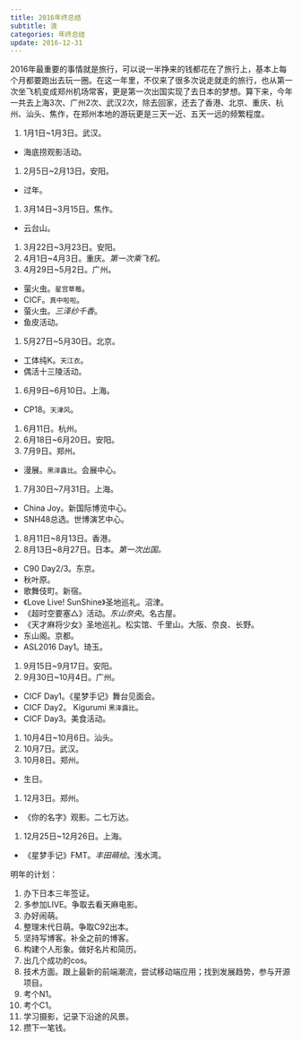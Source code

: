 ```yaml
---
title: 2016年终总结
subtitle: 浪
categories: 年终总结
update: 2016-12-31
---
```


2016年最重要的事情就是旅行，可以说一半挣来的钱都花在了旅行上，基本上每个月都要跑出去玩一圈。在这一年里，不仅来了很多次说走就走的旅行，也从第一次坐飞机变成郑州机场常客，更是第一次出国实现了去日本的梦想。算下来，今年一共去上海3次、广州2次、武汉2次，除去回家，还去了香港、北京、重庆、杭州、汕头、焦作，在郑州本地的游玩更是三天一近、五天一远的频繁程度。

1. 1月1日~1月3日。武汉。
  * 海底捞观影活动。
1. 2月5日~2月13日。安阳。
  * 过年。
1. 3月14日~3月15日。焦作。
  * 云台山。
1. 3月22日~3月23日。安阳。
1. 4月1日~4月3日。重庆。*第一次乘飞机。*
1. 4月29日~5月2日。广州。
  * 萤火虫。`星宫草莓`。
  * CICF。`真中啦啦`。
  * 萤火虫。*三泽纱千香*。
  * 鱼皮活动。
1. 5月27日~5月30日。北京。
  * 工体纯K。`天江衣`。
  * 偶活十三陵活动。
1. 6月9日~6月10日。上海。
  * CP18。`天津风`。
1. 6月11日。杭州。
1. 6月18日~6月20日。安阳。
1. 7月9日。郑州。
  * 漫展。`黑泽露比`。会展中心。
1. 7月30日~7月31日。上海。
  * China Joy。新国际博览中心。
  * SNH48总选。世博演艺中心。
1. 8月11日~8月13日。香港。
1. 8月13日~8月27日。日本。*第一次出国。*
  * C90 Day2/3。东京。
  * 秋叶原。
  * 歌舞伎町。新宿。
  * 《Love Live! SunShine》圣地巡礼。沼津。
  * 《超时空要塞△》活动。*东山奈央*。名古屋。
  * 《天才麻将少女》圣地巡礼。松实馆、千里山。大阪、奈良、长野。
  * 东山阁。京都。
  * ASL2016 Day1。琦玉。
1. 9月15日~9月17日。安阳。
1. 9月30日~10月4日。广州。
  * CICF Day1。《星梦手记》舞台见面会。
  * CICF Day2。 Kigurumi `黑泽露比`。
  * CICF Day3。美食活动。
1. 10月4日~10月6日。汕头。
1. 10月7日。武汉。
1. 10月8日。郑州。
  * 生日。
1. 12月3日。郑州。
  * 《你的名字》观影。二七万达。
1. 12月25日~12月26日。上海。
  * 《星梦手记》FMT。*丰田萌绘*。浅水湾。

明年的计划：

1. 办下日本三年签证。
1. 多参加LIVE。争取去看天麻电影。
1. 办好闹萌。
1. 整理末代日萌。争取C92出本。
1. 坚持写博客。补全之前的博客。
1. 构建个人形象。做好名片和简历。
1. 出几个成功的cos。
1. 技术方面。跟上最新的前端潮流，尝试移动端应用；找到发展趋势，参与开源项目。
1. 考个N1。
1. 考个C1。
1. 学习摄影，记录下沿途的风景。
1. 攒下一笔钱。
